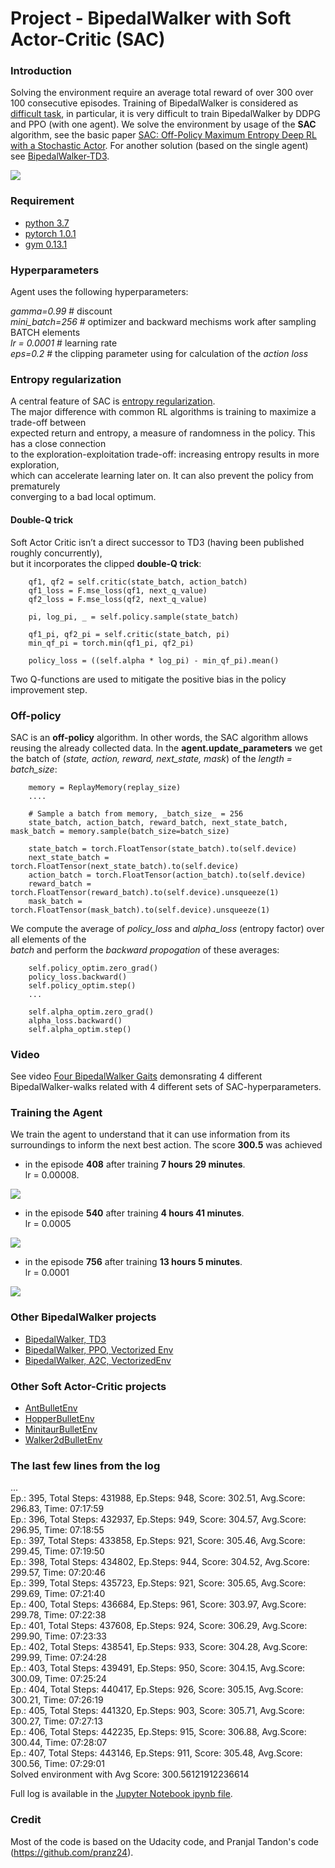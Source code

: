 # Project - BipedalWalker with Soft Actor-Critic (SAC)


### Introduction

Solving the environment require an average total reward of over 300 over 100 consecutive episodes.
Training of BipedalWalker is considered as [difficult task](https://ctmakro.github.io/site/on_learning/rl/bipedal.html), in particular, it is very difficult to train BipedalWalker by DDPG and PPO (with one agent). We solve the environment 
by usage of the __SAC__ algorithm, see the basic paper [SAC: Off-Policy Maximum Entropy Deep RL with a Stochastic Actor](https://arxiv.org/abs/1801.01290/). For another solution (based on the single agent) see 
[BipedalWalker-TD3](https://github.com/Rafael1s/Deep-Reinforcement-Learning-Algorithms/tree/master/BipedalWalker-TwinDelayed-DDPG%20(TD3)). 

![](images/bwalker_sac_08.png)

### Requirement

* [python 3.7](https://www.python.org) 
* [pytorch 1.0.1](https://pytorch.org/)
* [gym 0.13.1](https://github.com/openai/gym)
     
     
### Hyperparameters

Agent uses the following hyperparameters:

_gamma=0.99_ # discount    
_mini_batch=256_ # optimizer and backward mechisms work after sampling BATCH elements   
_lr = 0.0001_ # learning rate    
_eps=0.2_ # the clipping parameter using for calculation of the _action loss_   

### Entropy regularization

A central feature of SAC is [entropy regularization](https://spinningup.openai.com/en/latest/algorithms/sac.html).   
The major difference with common RL algorithms is training to maximize a trade-off between    
expected return and entropy, a measure of randomness in the policy. This has a close connection    
to the exploration-exploitation trade-off: increasing entropy results in more exploration,  
which can accelerate learning later on. It can also prevent the policy from prematurely    
converging to a bad local optimum.


#### Double-Q trick

Soft Actor Critic isn’t a direct successor to TD3 (having been published roughly concurrently),    
but it incorporates the clipped **double-Q trick**:    

        qf1, qf2 = self.critic(state_batch, action_batch) 
        qf1_loss = F.mse_loss(qf1, next_q_value) 
        qf2_loss = F.mse_loss(qf2, next_q_value) 
  
        pi, log_pi, _ = self.policy.sample(state_batch)

        qf1_pi, qf2_pi = self.critic(state_batch, pi)
        min_qf_pi = torch.min(qf1_pi, qf2_pi)

        policy_loss = ((self.alpha * log_pi) - min_qf_pi).mean() 
        
Two Q-functions are used to mitigate the positive bias in the policy improvement step.

### Off-policy

SAC is an **off-policy** algorithm. In other words, the SAC algorithm allows reusing the already collected data.
In the **agent.update_parameters** we get the batch of (_state, action, reward,  next_state, mask_)  of the _length = batch_size_:  

        memory = ReplayMemory(replay_size)
        ....
        
        # Sample a batch from memory, _batch_size_ = 256
        state_batch, action_batch, reward_batch, next_state_batch, mask_batch = memory.sample(batch_size=batch_size)

        state_batch = torch.FloatTensor(state_batch).to(self.device)
        next_state_batch = torch.FloatTensor(next_state_batch).to(self.device)
        action_batch = torch.FloatTensor(action_batch).to(self.device)
        reward_batch = torch.FloatTensor(reward_batch).to(self.device).unsqueeze(1)
        mask_batch = torch.FloatTensor(mask_batch).to(self.device).unsqueeze(1)
            
We compute the average of _policy_loss_ and _alpha_loss_  (entropy factor) over all elements of the    
_batch_ and perform the _backward propogation_ of these averages:

        self.policy_optim.zero_grad()  
        policy_loss.backward()   
        self.policy_optim.step()  
        ...  
        
        self.alpha_optim.zero_grad()
        alpha_loss.backward()
        self.alpha_optim.step()

### Video

See video [Four BipedalWalker Gaits](https://www.youtube.com/watch?v=PFixqZEYKh4) demonsrating 
4 different BipedalWalker-walks related with 4 different sets of SAC-hyperparameters.

### Training the Agent

We train the agent to understand that it can use information from its surroundings to inform the next best action. 
The score **300.5** was achieved 

* in the episode **408** after training  **7 hours 29 minutes**.    
   lr = 0.00008. 

![](images/plot_SAC_408episodes.png)


* in the episode **540** after training  **4 hours 41 minutes**.    
   lr = 0.0005

![](images/plot_SAC_540episodes.png)

* in the episode **756** after training  **13 hours 5 minutes**.    
   lr = 0.0001

![](images/plot_SAC_756episodes.png)

### Other BipedalWalker projects

* [BipedalWalker, TD3](https://github.com/Rafael1s/Deep-Reinforcement-Learning-Algorithms/tree/master/BipedalWalker-TwinDelayed-DDPG%20(TD3))    
* [BipedalWalker, PPO, Vectorized Env](https://github.com/Rafael1s/Deep-Reinforcement-Learning-Algorithms/tree/master/BipedalWalker-PPO-VectorizedEnv)  
* [BipedalWalker, A2C, VectorizedEnv](https://github.com/Rafael1s/Deep-Reinforcement-Learning-Algorithms/tree/master/BipedalWalker-A2C-VectorizedEnv)  
  
### Other Soft Actor-Critic  projects    

* [AntBulletEnv](https://github.com/Rafael1s/Deep-Reinforcement-Learning-Algorithms/tree/master/Ant-PyBulletEnv-Soft-Actor-Critic)   
* [HopperBulletEnv](https://github.com/Rafael1s/Deep-Reinforcement-Learning-Algorithms/tree/master/HopperBulletEnv-v0-SAC) 
* [MinitaurBulletEnv](https://github.com/Rafael1s/Deep-Reinforcement-Learning-Algorithms/tree/master/Minitaur-Soft-Actor-Critic)
* [Walker2dBulletEnv](https://github.com/Rafael1s/Deep-Reinforcement-Learning-Algorithms/tree/master/Walker2DBulletEnv-v0_SAC)

### The last few lines from the log    

...   
Ep.: 395, Total Steps: 431988, Ep.Steps: 948, Score: 302.51, Avg.Score: 296.83, Time: 07:17:59   
Ep.: 396, Total Steps: 432937, Ep.Steps: 949, Score: 304.57, Avg.Score: 296.95, Time: 07:18:55   
Ep.: 397, Total Steps: 433858, Ep.Steps: 921, Score: 305.46, Avg.Score: 299.45, Time: 07:19:50    
Ep.: 398, Total Steps: 434802, Ep.Steps: 944, Score: 304.52, Avg.Score: 299.57, Time: 07:20:46    
Ep.: 399, Total Steps: 435723, Ep.Steps: 921, Score: 305.65, Avg.Score: 299.69, Time: 07:21:40    
Ep.: 400, Total Steps: 436684, Ep.Steps: 961, Score: 303.97, Avg.Score: 299.78, Time: 07:22:38    
Ep.: 401, Total Steps: 437608, Ep.Steps: 924, Score: 306.29, Avg.Score: 299.90, Time: 07:23:33    
Ep.: 402, Total Steps: 438541, Ep.Steps: 933, Score: 304.28, Avg.Score: 299.99, Time: 07:24:28    
Ep.: 403, Total Steps: 439491, Ep.Steps: 950, Score: 304.15, Avg.Score: 300.09, Time: 07:25:24    
Ep.: 404, Total Steps: 440417, Ep.Steps: 926, Score: 305.15, Avg.Score: 300.21, Time: 07:26:19    
Ep.: 405, Total Steps: 441320, Ep.Steps: 903, Score: 305.71, Avg.Score: 300.27, Time: 07:27:13    
Ep.: 406, Total Steps: 442235, Ep.Steps: 915, Score: 306.88, Avg.Score: 300.44, Time: 07:28:07    
Ep.: 407, Total Steps: 443146, Ep.Steps: 911, Score: 305.48, Avg.Score: 300.56, Time: 07:29:01    
Solved environment with Avg Score:   300.56121912236614   

Full log is available in the [Jupyter Notebook ipynb file](https://github.com/Rafael1s/Deep-Reinforcement-Learning-Algorithms/commit/60cc50c1ec21cd1d41bb8a84dd4e31ba2f5209b7).   

  
### Credit   

Most of the code is based on the Udacity code, and Pranjal Tandon's code (https://github.com/pranz24).
     
